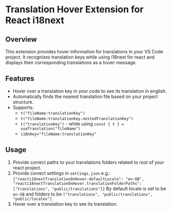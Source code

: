 # Translation Hover Extension for React i18next

## Overview

This extension provides hover information for translations in your VS Code project.
It recognizes translation keys while using i18next for react and displays their corresponding translations as a hover message.

## Features

- Hover over a translation key in your code to see its translation in english.
- Automatically finds the nearest translation file based on your project structure.
- Supports:
  - `t("fileName:translationKey")`
  - `t("fileName:translationKey.nestedTranslationKey")`
  - `t("translationKey")` - while using `const { t } = useTranslation("fileName")`
  - `i18nKey="fileName:translationKey"`

## Usage

1. Provide correct paths to your translations folders related to root of your react project.
2. Provide correct settings in `settings.json` e.g.:
   `{"reacti18nextTranslationOnHover.defaultLocale": "en-GB",
"reacti18nextTranslationOnHover.translationFolderPaths": ["translations", "public/translations"]}`
   By default locale is set to be `en-GB` and folders to be `["translations",
"public/translations",
"public/locales"]`
3. Hover over a translation key to see its translation.
